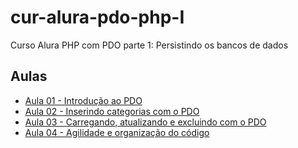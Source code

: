 # cur-alura-pdo-php-I
Curso Alura PHP com PDO parte 1: Persistindo os bancos de dados

## Aulas
- [Aula 01 - Introdução ao PDO](https://github.com/vxrnxk/cur-alura-pdo-php-I/tree/master/aula-01)
- [Aula 02 - Inserindo categorias com o PDO](https://github.com/vxrnxk/cur-alura-pdo-php-I/tree/master/aula-02)
- [Aula 03 - Carregando, atualizando e excluindo com o PDO](https://github.com/vxrnxk/cur-alura-pdo-php-I/tree/master/aula-03)
- [Aula 04 - Agilidade e organização do código](https://github.com/vxrnxk/cur-alura-pdo-php-I/tree/master/aula-04)